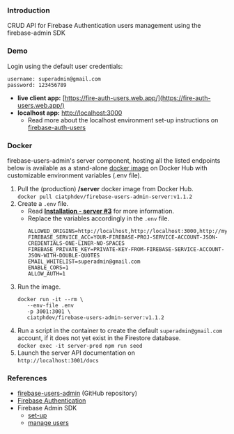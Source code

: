 ### Introduction

CRUD API for Firebase Authentication users management using the firebase-admin SDK

### Demo

<p>Login using the default user credentials:</p>

```
username: superadmin@gmail.com
password: 123456789
```

- **live client app:** [https://fire-auth-users.web.app/](https://fire-auth-users.web.app/)
- **localhost app:** [http://localhost:3000](http://localhost:3000)
   - Read more about the localhost environment set-up instructions on [firebase-auth-users](https://github.com/ciatph/firebase-users-admin)

### Docker

firebase-users-admin's server component, hosting all the listed endpoints below is available as a stand-alone [docker image](https://hub.docker.com/r/ciatphdev/firebase-users-admin-server) on Docker Hub with customizable environment variables (.env file).

1. Pull the (production) **/server** docker image from Docker Hub.  
   `docker pull ciatphdev/firebase-users-admin-server:v1.1.2`
2. Create a `.env` file.  
   - Read [**Installation - server #3**](https://github.com/ciatph/firebase-users-admin#server) for more information.
   - Replace the variables accordingly in the `.env` file.
      ```
      ALLOWED_ORIGINS=http://localhost,http://localhost:3000,http://mywebsite.com,http://yourwebsite.com
      FIREBASE_SERVICE_ACC=YOUR-FIREBASE-PROJ-SERVICE-ACCOUNT-JSON-CREDENTIALS-ONE-LINER-NO-SPACES
      FIREBASE_PRIVATE_KEY=PRIVATE-KEY-FROM-FIREBASE-SERVICE-ACCOUNT-JSON-WITH-DOUBLE-QUOTES
      EMAIL_WHITELIST=superadmin@gmail.com
      ENABLE_CORS=1
      ALLOW_AUTH=1
      ```
3. Run the image.
   ```
   docker run -it --rm \
      --env-file .env
      -p 3001:3001 \
      ciatphdev/firebase-users-admin-server:v1.1.2
   ```
4. Run a script in the container to create the default `superadmin@gmail.com` account, if it does not yet exist in the Firestore database.  
   `docker exec -it server-prod npm run seed`
5. Launch the server API documentation on  
`http://localhost:3001/docs`

### References

- [firebase-users-admin](https://github.com/ciatph/firebase-users-admin) (GitHub repository)
- [Firebase Authentication](https://firebase.google.com/docs/auth)
- Firebase Admin SDK
   - [set-up](https://firebase.google.com/docs/admin/setup)
   - [manage users](https://firebase.google.com/docs/auth/admin/manage-users)
